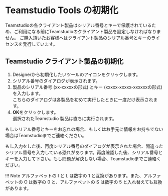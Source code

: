 # Teamstudio Tools の初期化

Teamstudioの各クライアント製品はシリアル番号とキーで保護されているため、ご利用になる前にTeamstudioのクライアント製品を設定しなければなりません。 ご購入頂いたお客様へはクライアント製品のシリアル番号とキーのライセンスを発行しています。

## Teamstudio クライアント製品の初期化
1. Designerから初期化したいツールのアイコンをクリックします。
2. シリアル番号のダイアログが表示されます。
3. 製品のシリアル番号 (xx-xxxxxの形式) とキー (xxxxx-xxxxx-xxxxxxの形式) を入力します。  
こちらのダイアログは各製品を初めて実行したときに一度だけ表示されます。
4. **OK**をクリックします。  
選択されたTeamstudio 製品は直ちに実行されます。

もしシリアル番号とキーをお忘れの場合、もしくはお手元に情報をお持ちでない場合はTeamstudioまでご連絡ください。

もし入力をした後、再度シリアル番号のダイアログが表示された場合、間違ったシリアル番号を入力している恐れがあります。再度確認した後、シリアル番号とキーを入力して下さい。もし問題が解決しない場合、Teamstudioまでご連絡ください。

!!! Note
    アルファベットの I と L は数字の 1 と互換があります。また、アルファベットの O は数字の 0 と、アルファベットの S は数字の 5 と入れ替えても互換があります。